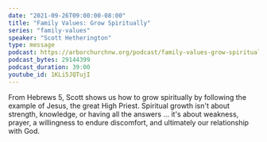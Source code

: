 ```yaml
---
date: "2021-09-26T09:00:00-08:00"
title: "Family Values: Grow Spiritually"
series: "family-values"
speaker: "Scott Hetherington"
type: message
podcast: https://arborchurchnw.org/podcast/family-values-grow-spiritually.m4a
podcast_bytes: 29144399
podcast_duration: 39:00
youtube_id: 1KLi5JQTujI
---
```


From Hebrews 5, Scott shows us how to grow spiritually by following the example
of Jesus, the great High Priest. Spiritual growth isn't about strength,
knowledge, or having all the answers ... it's about weakness, prayer, a
willingness to endure discomfort, and ultimately our relationship with God.

